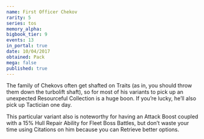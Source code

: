 ```yaml
---
name: First Officer Chekov
rarity: 5
series: tos
memory_alpha:
bigbook_tier: 9
events: 13
in_portal: true
date: 10/04/2017
obtained: Pack
mega: false
published: true
---
```


The family of Chekovs often get shafted on Traits (as in, you should throw them down the turbolift shaft), so for most of his variants to pick up an unexpected Resourceful Collection is a huge boon. If you’re lucky, he’ll also pick up Tactician one day.

This particular variant also is noteworthy for having an Attack Boost coupled with a 15% Hull Repair Ability for Fleet Boss Battles, but don’t waste your time using Citations on him because you can Retrieve better options.
